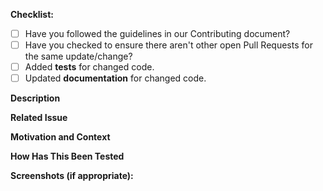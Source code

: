 <!-- Provide a general summary of your changes in the _Title_ above. -->

**Checklist:**
- [ ] Have you followed the guidelines in our Contributing document?
- [ ] Have you checked to ensure there aren't other open Pull Requests for the same update/change?
- [ ] Added **tests** for changed code.
- [ ] Updated **documentation** for changed code.

**Description**

<!-- Describe your changes in detail. -->

**Related Issue**

<!-- This project only accepts pull requests related to open issues. If suggesting a new feature or change, please discuss it in an issue first. If fixing a bug, there should be an issue describing it with steps to reproduce. Please link to the issue here: -->

**Motivation and Context**

<!-- Why is this change required? What problem does it solve? If it fixes an open issue, please link to the issue here. -->

**How Has This Been Tested**

<!-- Please describe in detail how you tested your changes. Include details of your testing environment, and the tests you ran to. See how your change affects other areas of the code, etc. -->

**Screenshots (if appropriate):**
